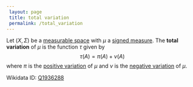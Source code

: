```yaml
---
 layout: page
 title: total variation
 permalink: /total_variation
---
```

Let $(X,\Sigma)$ be a [measurable space](https://defsmath.github.io/DefsMath/measurable) with $\mu$ a [signed measure](https://defsmath.github.io/DefsMath/signed_measure). The **total variation** of $\mu$ is the function $\tau$ given by $$\tau(A) = \pi(A) + \nu(A)$$ where $\pi$ is the [positive variation](https://defsmath.github.io/DefsMath/positive_variation) of $\mu$ and $\nu$ is the [negative variation](https://defsmath.github.io/DefsMath/negative_variation) of $\mu$. 

Wikidata ID: [Q1936288](https://www.wikidata.org/wiki/Q1936288)